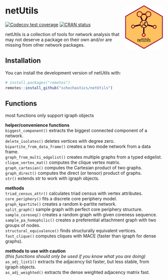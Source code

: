 
<!-- README.md is generated from README.Rmd. Please edit that file -->

# netUtils <img src="man/figures/logo.png" align="right"/>

<!-- badges: start -->

[![Codecov test
coverage](https://codecov.io/gh/schochastics/netUtils/branch/master/graph/badge.svg)](https://app.codecov.io/gh/schochastics/netUtils?branch=master)
[![CRAN
status](https://www.r-pkg.org/badges/version/netUtils)](https://CRAN.R-project.org/package=netUtils)
<!-- badges: end -->

netUtils is a collection of tools for network analysis that may not
deserve a package on their own and/or are missing from other network
packages.

## Installation

You can install the development version of netUtils with:

``` r
# install.packages("remotes")
remotes::install_github("schochastics/netUtils")
```

## Functions

most functions only support igraph objects

**helper/convenience functions**  
`biggest_component()` extracts the biggest connected component of a
network.  
`delete_isolates()` deletes vertices with degree zero.  
`bipartite_from_data_frame()` creates a two mode network from a data
frame.  
`graph_from_multi_edgelist()` creates multiple graphs from a typed
edgelist.  
`clique_vertex_mat()` computes the clique vertex matrix.  
`graph_cartesian()` computes the Cartesian product of two graphs.  
`graph_direct()` computes the direct (or tensor) product of graphs.  
`str()` extends str to work with igraph objects.

**methods**  
`triad_census_attr()` calculates triad census with vertex attributes.  
`core_periphery()` fits a discrete core periphery model.  
`graph_kpartite()` creates a random k-partite network.  
`split_graph()` sample graph with perfect core periphery structure.
`sample_coreseq()` creates a random graph with given coreness
sequence.  
`sample_pa_homophilic()` creates a preferential attachment graph with
two groups of nodes.  
`structural_equivalence()` finds structurally equivalent vertices.  
`fast_clique()` computes cliques with MACE (faster than igraph for dense
graphs).

**methods to use with caution**  
*(this functions should only be used if you know what you are doing)*  
`as_adj_list1()` extracts the adjacency list faster, but less stable,
from igraph objects.  
`as_adj_weighted()` extracts the dense weighted adjacency matrix fast.
